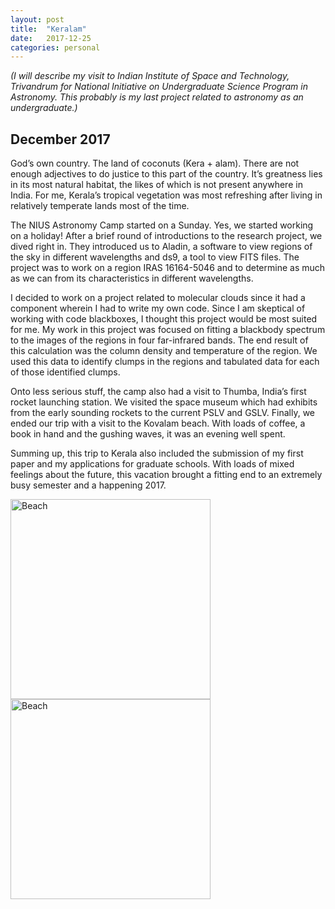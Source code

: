 ```yaml
---
layout: post
title:  "Keralam"
date:   2017-12-25
categories: personal
---
```


*(I will describe my visit to Indian Institute of Space and Technology, Trivandrum for National Initiative on Undergraduate Science Program in Astronomy. This probably is my last project related to astronomy as an undergraduate.)*

## December 2017

God’s own country. The land of coconuts (Kera + alam). There are not enough adjectives to do justice to this part of the country. It’s greatness lies in its most natural habitat, the likes of which is not present anywhere in India. For me, Kerala’s tropical vegetation was most refreshing after living in relatively temperate lands most of the time.

The NIUS Astronomy Camp started on a Sunday. Yes, we started working on a holiday! After a brief round of introductions to the research project, we dived right in. They introduced us to Aladin, a software to view regions of the sky in different wavelengths and ds9, a tool to view FITS files. The project was to work on a region IRAS 16164-5046 and to determine as much as we can from its characteristics in different wavelengths. 

I decided to work on a project related to molecular clouds since it had a component wherein I had to write my own code. Since I am skeptical of working with code blackboxes, I thought this project would be most suited for me. My work in this project was focused on fitting a blackbody spectrum to the images of the regions in four far-infrared bands. The end result of this calculation was the column density and temperature of the region. We used this data to identify clumps in the regions and tabulated data for each of those identified clumps.

Onto less serious stuff, the camp also had a visit to Thumba, India’s first rocket launching station. We visited the space museum which had exhibits from the early sounding rockets to the current PSLV and GSLV. Finally, we ended our trip with a visit to the Kovalam beach. With loads of coffee, a book in hand and the gushing waves, it was an evening well spent.

Summing up, this trip to Kerala also included the submission of my first paper and my applications for graduate schools. With loads of mixed feelings about the future, this vacation brought a fitting end to an extremely busy semester and a happening 2017. 

<div class="row">
    <div class="col-md-4">
        <img alt="Beach" height="320px" src="{{ base.url }}/assets/images/kerala_beach.jpg"/>
    </div>
    <div class="col-md-4">
        <img alt="Beach" height="320px" src="{{ base.url }}/assets/images/kerala_sunset.jpg"/>
    </div>
</div>
